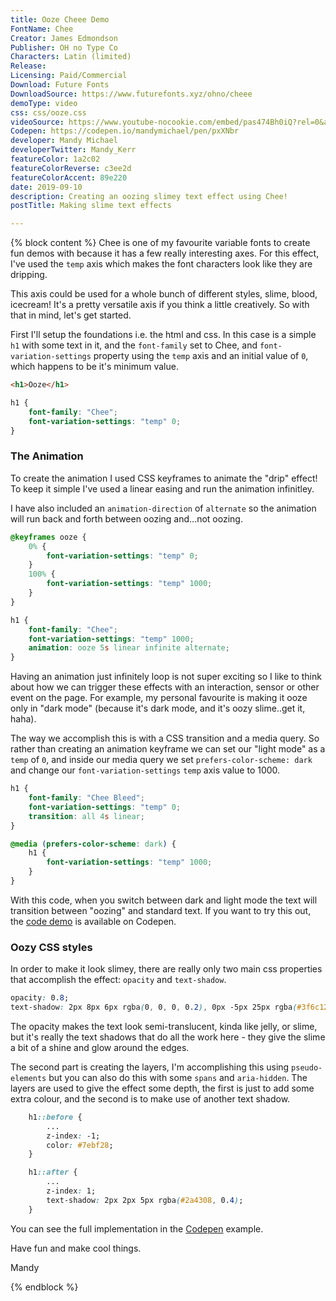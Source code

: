 ```yaml
---
title: Ooze Cheee Demo
FontName: Chee
Creator: James Edmondson
Publisher: OH no Type Co
Characters: Latin (limited)
Release:
Licensing: Paid/Commercial
Download: Future Fonts
DownloadSource: https://www.futurefonts.xyz/ohno/cheee
demoType: video
css: css/ooze.css
videoSource: https://www.youtube-nocookie.com/embed/pas474Bh0iQ?rel=0&amp;controls=0&amp;showinfo=0
Codepen: https://codepen.io/mandymichael/pen/pxXNbr
developer: Mandy Michael
developerTwitter: Mandy_Kerr
featureColor: 1a2c02
featureColorReverse: c3ee2d
featureColorAccent: 89e220
date: 2019-09-10
description: Creating an oozing slimey text effect using Chee!
postTitle: Making slime text effects

---
```



{% block content %}
Chee is one of my favourite variable fonts to create fun demos with because it has a few really interesting axes. For this effect, I've used the `temp` axis which makes the font characters look like they are dripping.

This axis could be used for a whole bunch of different styles, slime, blood, icecream! It's a pretty versatile axis if you think a little creatively. So with that in mind, let's get started.

First I'll setup the foundations i.e. the html and css. In this case is a simple `h1` with some text in it, and the `font-family` set to Chee, and `font-variation-settings` property using the `temp` axis and an initial value of `0`, which happens to be it's minimum value.

``` html
<h1>Ooze</h1>
```

``` css
h1 {
    font-family: "Chee";
	font-variation-settings: "temp" 0;
}
```

### The Animation

To create the animation I used CSS keyframes to animate the "drip" effect! To keep it simple I've used a linear easing and run the animation infinitley.

I have also included an `animation-direction` of `alternate` so the animation will run back and forth between oozing and...not oozing.

``` css
@keyframes ooze {
	0% {
		font-variation-settings: "temp" 0;
	}
	100% {
		font-variation-settings: "temp" 1000;
	}
}

h1 {
    font-family: "Chee";
    font-variation-settings: "temp" 1000;
    animation: ooze 5s linear infinite alternate;
}
```

Having an animation just infinitely loop is not super exciting so I like to think about how we can trigger these effects with an interaction, sensor or other event on the page. For example, my personal favourite is making it ooze only in "dark mode" (because it's dark mode, and it's oozy slime..get it, haha).

The way we accomplish this is with a CSS transition and a media query. So rather than creating an animation keyframe we can set our "light mode" as a `temp` of `0`, and inside our media query we set `prefers-color-scheme: dark` and change our `font-variation-settings` `temp` axis value to 1000.

```css
h1 {
	font-family: "Chee Bleed";
    font-variation-settings: "temp" 0;
    transition: all 4s linear;
}

@media (prefers-color-scheme: dark) {
	h1 {
		font-variation-settings: "temp" 1000;
	}
}
```

With this code, when you switch between dark and light mode the text will transition between "oozing" and standard text. If you want to try this out, the <a href="https://codepen.io/mandymichael/pen/xQxvPG">code demo</a> is available on Codepen.

### Oozy CSS styles

In order to make it look slimey, there are really only two main css properties that accomplish the effect: `opacity` and `text-shadow`.

```css
opacity: 0.8;
text-shadow: 2px 8px 6px rgba(0, 0, 0, 0.2), 0px -5px 25px rgba(#3f6c12, 1);
```

The opacity makes the text look semi-translucent, kinda like jelly, or slime, but it's really the text shadows that do all the work here - they give the slime a bit of a shine and glow around the edges.

The second part is creating the layers, I'm accomplishing this using `pseudo-elements` but you can also do this with some `spans` and `aria-hidden`. The layers are used to give the effect some depth, the first is just to add some extra colour, and the second is to make use of another text shadow.

```css
	h1::before {
        ...
		z-index: -1;
		color: #7ebf28;
	}

	h1::after {
        ...
		z-index: 1;
		text-shadow: 2px 2px 5px rgba(#2a4308, 0.4);
    }
```

You can see the full implementation in the [Codepen]({{Codepen}}) example.

Have fun and make cool things.

Mandy

{% endblock %}
